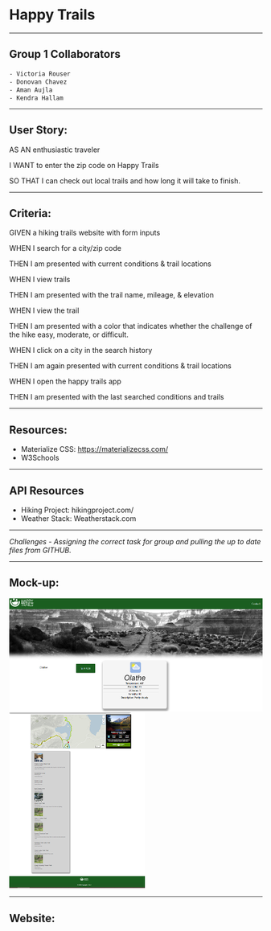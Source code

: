 # Happy Trails
____________________________________________________________________
## Group 1 Collaborators
    - Victoria Rouser
    - Donovan Chavez
    - Aman Aujla
    - Kendra Hallam
____________________________________________________________________
## User Story:

AS AN enthusiastic traveler

I WANT to enter the zip code on Happy Trails

SO THAT I can check out local trails and how long it will take to finish.

____________________________________________________________________
## Criteria:

GIVEN a hiking trails website with form inputs

WHEN I search for a city/zip code

THEN I am presented with current conditions & trail locations

WHEN I view trails

THEN I am presented with the trail name, mileage, & elevation

WHEN I view the trail

THEN I am presented with a color that indicates whether the challenge of the hike easy, moderate, or difficult.

WHEN I click on a city in the search history

THEN I am again presented with current conditions & trail locations

WHEN I open the happy trails app

THEN I am presented with the last searched conditions and trails
____________________________________________________________________
## Resources:
- Materialize CSS: https://materializecss.com/
- W3Schools
____________________________________________________________________
## API Resources
- Hiking Project: hikingproject.com/
- Weather Stack: Weatherstack.com
____________________________________________________________________
<i>Challenges - Assigning the correct task for group and pulling the up to date files from GITHUB. </i>
____________________________________________________________________
## Mock-up:
![Weather Displayed](./assets/images/screenshot_web.png)
![Weather Displayed](./assets/images/screenshot_hikes.png)
____________________________________________________________________
## Website: 

